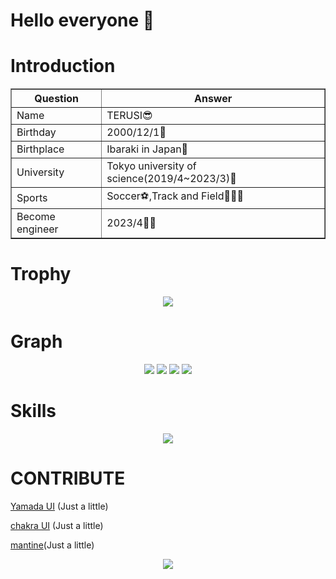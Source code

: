 # Hello everyone 🤪

# Introduction
 <div align="center">
   <table border=1>
   <tr>
     <th>Question</th>
     <th>Answer</th>
   </tr>
   <tr>
     <td>Name</td>
     <td>TERUSI😎</td>
   </tr>
   <tr>
     <td>Birthday</td>
     <td>2000/12/1🥰</td>
   </tr>
   <tr>
     <td>Birthplace</td>
     <td>Ibaraki in Japan🍈</td>
   </tr>
   <tr>
     <td>University</td>
     <td>Tokyo university of science(2019/4~2023/3)🏫</td>
   </tr>
   <tr>
     <td>Sports</td>
     <td>Soccer⚽️,Track and Field🏃🏻‍♂️</td>
   </tr>
   <tr>
     <td>Become engineer</td>
     <td>2023/4👨‍💻</td>
   </tr>
 </table>
 </div>

# Trophy

<div align="center">
 <img src="https://github-profile-trophy.vercel.app/?username=ShionTerunaga&theme=onedark"/>
</div>

# Graph

<div align="center">
<img src="http://github-profile-summary-cards.vercel.app/api/cards/repos-per-language?username=ShionTerunaga&theme=github_dark"/> <img src="http://github-profile-summary-cards.vercel.app/api/cards/most-commit-language?username=ShionTerunaga&theme=github_dark"/>
<img src="http://github-profile-summary-cards.vercel.app/api/cards/stats?username=ShionTerunaga&theme=github_dark"/> <img src="http://github-profile-summary-cards.vercel.app/api/cards/productive-time?username=ShionTerunaga&theme=github_dark&utcOffset=8"/>
 </div>


# Skills

<div align="center">

 <img src="https://skillicons.dev/icons?i=c,cpp,js,ts,py,go,lua,dart,html,css,nodejs,bun,express,react,nextjs,flask,sqlite,firebase,vercel,aws,flutter,raspberrypi,linux,vscode,git,github,md,latex,docker,postman"/>
</div>

# CONTRIBUTE

[Yamada UI](https://github.com/yamada-ui/yamada-ui) (Just a little)

[chakra UI](https://github.com/chakra-ui/chakra-ui) (Just a little)

[mantine](https://github.com/mantinedev/mantine)(Just a little)

<div align="center">
  <img src="https://github.com/teru12012000/teru12012000/assets/69517378/5b4f7fa0-e5e2-4226-8b4f-22e57870fd3c"/>
</div>
